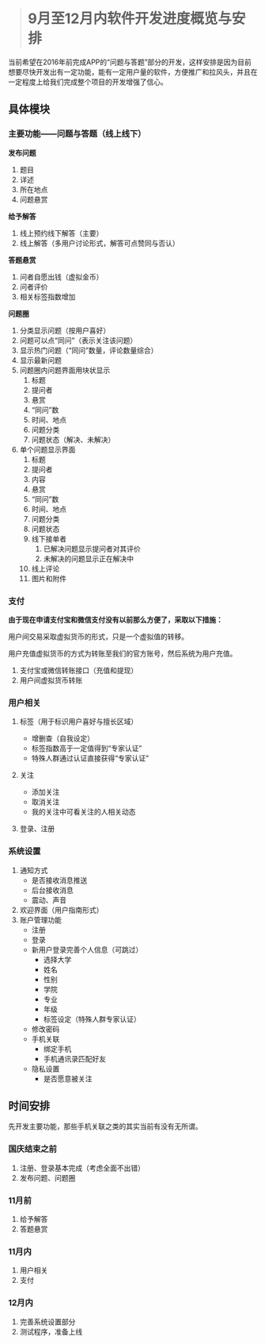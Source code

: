 ># 9月至12月内软件开发进度概览与安排

当前希望在2016年前完成APP的“问题与答题”部分的开发，这样安排是因为目前想要尽快开发出有一定功能，能有一定用户量的软件，方便推广和拉风头，并且在一定程度上给我们完成整个项目的开发增强了信心。

## 具体模块

### 主要功能——问题与答题（线上线下）

**发布问题**

1. 题目
2. 详述
3. 所在地点
4. 问题悬赏

**给予解答**

1. 线上预约线下解答（主要）
2. 线上解答（多用户讨论形式，解答可点赞同与否认）

**答题悬赏**

1. 问者自愿出钱（虚拟金币）
2. 问者评价
3. 相关标签指数增加

**问题圈**

1. 分类显示问题（按用户喜好）
2. 问题可以点“同问”（表示关注该问题）
3. 显示热门问题（“同问”数量，评论数量综合）
4. 显示最新问题
5. 问题圈内问题界面用块状显示
	1. 标题
	2. 提问者
	3. 悬赏
	4. “同问”数
	5. 时间、地点
	6. 问题分类
	7. 问题状态（解决、未解决）
6. 单个问题显示界面
	1. 标题
	2. 提问者
	3. 内容
	4. 悬赏
	5. “同问”数
	6. 时间、地点
	7. 问题分类
	8. 问题状态
	9. 线下接单者
		1. 已解决问题显示提问者对其评价
		2. 未解决的问题显示正在解决中
	10. 线上评论
	11. 图片和附件

### 支付

**由于现在申请支付宝和微信支付没有以前那么方便了，采取以下措施：**

用户间交易采取虚拟货币的形式，只是一个虚拟值的转移。

用户充值虚拟货币的方式为转账至我们的官方账号，然后系统为用户充值。

1. 支付宝或微信转账接口（充值和提现）
2. 用户间虚拟货币转账

### 用户相关

1. 标签（用于标识用户喜好与擅长区域）
	- 增删查（自我设定）
	- 标签指数高于一定值得到“专家认证”
	- 特殊人群通过认证直接获得“专家认证”

2. 关注
	- 添加关注
	- 取消关注
	- 我的关注中可看关注的人相关动态

3. 登录、注册

### 系统设置

1. 通知方式
	- 是否接收消息推送
	- 后台接收消息
	- 震动、声音
2. 欢迎界面（用户指南形式）
3. 账户管理功能
	- 注册
	- 登录
	- 新用户登录完善个人信息（可跳过）
		- 选择大学
		- 姓名
		- 性别
		- 学院
		- 专业
		- 年级
		- 标签设定（特殊人群专家认证）
	- 修改密码
	- 手机关联
		- 绑定手机
		- 手机通讯录匹配好友
	- 隐私设置
		- 是否愿意被关注
## 时间安排

先开发主要功能，那些手机关联之类的其实当前有没有无所谓。

### 国庆结束之前

1. 注册、登录基本完成（考虑全面不出错）
2. 发布问题、问题圈

### 11月前

1. 给予解答
2. 答题悬赏

### 11月内

1. 用户相关
2. 支付

### 12月内

1. 完善系统设置部分
2. 测试程序，准备上线 
